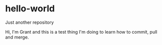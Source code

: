 # hello-world
Just another repository

Hi, I'm Grant and this is a test thing I'm doing to learn how to commit, pull and merge.
